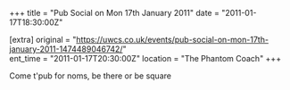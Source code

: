+++
title = "Pub Social on Mon 17th January 2011"
date = "2011-01-17T18:30:00Z"

[extra]
original = "https://uwcs.co.uk/events/pub-social-on-mon-17th-january-2011-1474489046742/"    
ent_time = "2011-01-17T20:30:00Z"
location = "The Phantom Coach"
+++

Come t'pub for noms, be there or be square

